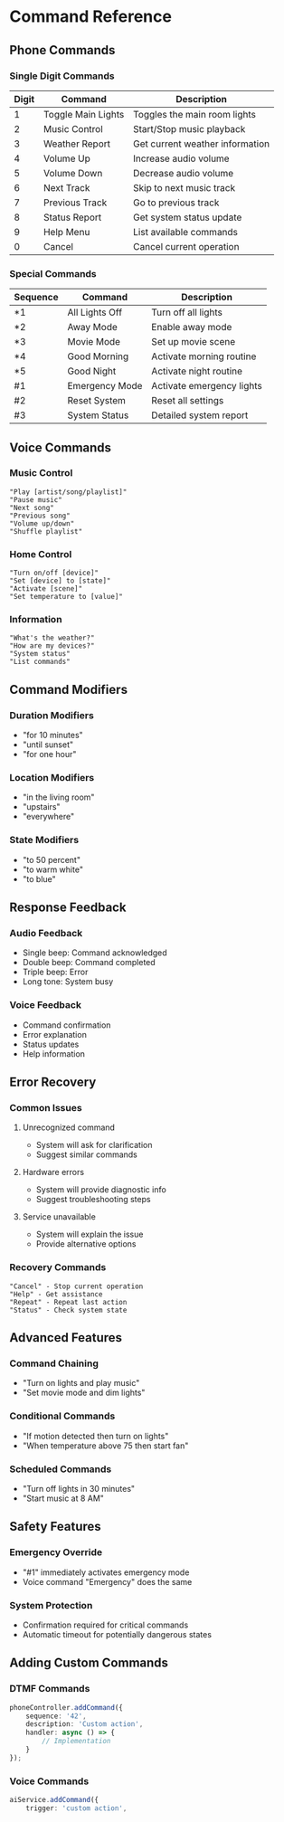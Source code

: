# Command Reference

## Phone Commands

### Single Digit Commands

| Digit | Command | Description |
|-------|---------|-------------|
| 1 | Toggle Main Lights | Toggles the main room lights |
| 2 | Music Control | Start/Stop music playback |
| 3 | Weather Report | Get current weather information |
| 4 | Volume Up | Increase audio volume |
| 5 | Volume Down | Decrease audio volume |
| 6 | Next Track | Skip to next music track |
| 7 | Previous Track | Go to previous track |
| 8 | Status Report | Get system status update |
| 9 | Help Menu | List available commands |
| 0 | Cancel | Cancel current operation |

### Special Commands

| Sequence | Command | Description |
|----------|---------|-------------|
| *1 | All Lights Off | Turn off all lights |
| *2 | Away Mode | Enable away mode |
| *3 | Movie Mode | Set up movie scene |
| *4 | Good Morning | Activate morning routine |
| *5 | Good Night | Activate night routine |
| #1 | Emergency Mode | Activate emergency lights |
| #2 | Reset System | Reset all settings |
| #3 | System Status | Detailed system report |

## Voice Commands

### Music Control
```
"Play [artist/song/playlist]"
"Pause music"
"Next song"
"Previous song"
"Volume up/down"
"Shuffle playlist"
```

### Home Control
```
"Turn on/off [device]"
"Set [device] to [state]"
"Activate [scene]"
"Set temperature to [value]"
```

### Information
```
"What's the weather?"
"How are my devices?"
"System status"
"List commands"
```

## Command Modifiers

### Duration Modifiers
- "for 10 minutes"
- "until sunset"
- "for one hour"

### Location Modifiers
- "in the living room"
- "upstairs"
- "everywhere"

### State Modifiers
- "to 50 percent"
- "to warm white"
- "to blue"

## Response Feedback

### Audio Feedback
- Single beep: Command acknowledged
- Double beep: Command completed
- Triple beep: Error
- Long tone: System busy

### Voice Feedback
- Command confirmation
- Error explanation
- Status updates
- Help information

## Error Recovery

### Common Issues
1. Unrecognized command
   - System will ask for clarification
   - Suggest similar commands

2. Hardware errors
   - System will provide diagnostic info
   - Suggest troubleshooting steps

3. Service unavailable
   - System will explain the issue
   - Provide alternative options

### Recovery Commands
```
"Cancel" - Stop current operation
"Help" - Get assistance
"Repeat" - Repeat last action
"Status" - Check system state
```

## Advanced Features

### Command Chaining
- "Turn on lights and play music"
- "Set movie mode and dim lights"

### Conditional Commands
- "If motion detected then turn on lights"
- "When temperature above 75 then start fan"

### Scheduled Commands
- "Turn off lights in 30 minutes"
- "Start music at 8 AM"

## Safety Features

### Emergency Override
- "#1" immediately activates emergency mode
- Voice command "Emergency" does the same

### System Protection
- Confirmation required for critical commands
- Automatic timeout for potentially dangerous states

## Adding Custom Commands

### DTMF Commands
```typescript
phoneController.addCommand({
    sequence: '42',
    description: 'Custom action',
    handler: async () => {
        // Implementation
    }
});
```

### Voice Commands
```typescript
aiService.addCommand({
    trigger: 'custom action',